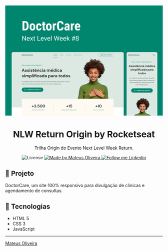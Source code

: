 <p align="center">
    <img alt="Git Explorer" src="./.github/Capa.png"/>
</p>

<h1 align="center">
	NLW Return Origin by Rocketseat
</h1>

<p align="center">Trilha Origin do Evento Next Level Week Return.</p>

<p align="center">
  <img alt="License" src="https://img.shields.io/badge/license-MIT-2ecc71">

  <a href="https://github.com/mthenrique" target="_blank">
    <img alt="Made by Mateus Oliveira" src="https://img.shields.io/badge/Made%20by-Mateus%20Oliveira-2ecc71">
  </a>

  <a href="https://www.linkedin.com/in/mthenrique/" target="_blank">
    <img alt="Follow me Linkedin" src="https://img.shields.io/badge/Follow%20up-mthenrique-2ecc71?style=social&logo=linkedin">
  </a>
</p>

## 🚀 Projeto

DoctorCare, um site 100% responsivo para divulgação de clínicas e agendamento de consultas.

## 🔧 Tecnologias

- HTML 5
- CSS 3
- JavaScript

---

[Mateus Oliveira](https://www.linkedin.com/in/mthenrique/)
